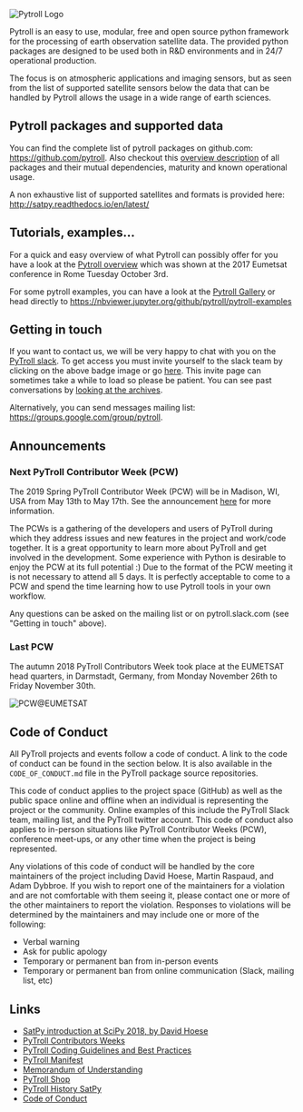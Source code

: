![Pytroll Logo](https://raw.githubusercontent.com/pytroll/pytroll/master/web/source/images/pytroll_dark_small.png)

Pytroll is an easy to use, modular, free and open source python framework for the processing of earth observation satellite data. The provided python packages are designed to be used both in R&D environments and in 24/7 operational production.

The focus is on atmospheric applications and imaging sensors, but as seen from the list of supported satellite sensors below the data that can be handled by Pytroll allows the usage in a wide range of earth sciences.

## Pytroll packages and supported data

You can find the complete list of pytroll packages on github.com: <https://github.com/pytroll>.
Also checkout this [overview description](pytroll_packages_overview.md) of all packages and their mutual 
dependencies, maturity and known operational usage.

A non exhaustive list of supported satellites and formats is provided here: <http://satpy.readthedocs.io/en/latest/>

## Tutorials, examples...

For a quick and easy overview of what Pytroll can possibly offer for you have a look at the [Pytroll overview](https://docs.google.com/presentation/d/10QSq6H0QL4WruEiY-1TU4Rk-f05QzZOZ1UoD9adx9ow/edit?usp=sharing) which was shown at the 2017 Eumetsat conference in Rome Tuesday October 3rd.

For some pytroll examples, you can have a look at the [Pytroll Gallery](gallery.md) or head directly to <https://nbviewer.jupyter.org/github/pytroll/pytroll-examples>

## Getting in touch

<script async defer src="https://pytrollslackin.herokuapp.com/slackin.js"></script>

If you want to contact us, we will be very happy to chat with you on the [PyTroll slack](https://pytroll.slack.com).
To get access you must invite yourself to the slack team by clicking on the
above badge image or go [here](https://pytrollslackin.herokuapp.com/). This
invite page can sometimes take a while to load so please be patient.
You can see past conversations by
[looking at the archives](https://pytroll.slackarchive.io).

Alternatively, you can send messages mailing list: <https://groups.google.com/group/pytroll>.

## Announcements

### Next PyTroll Contributor Week (PCW)

The 2019 Spring PyTroll Contributor Week (PCW) will be in Madison, WI, USA from May 13th to May 17th. See
the announcement [here](https://go.wisc.edu/ty79a6) for more information.

The PCWs is a gathering of the developers and users of PyTroll during which they address issues and new features in 
the project and work/code together. It is a great opportunity to learn more about PyTroll and get involved in 
the development. Some experience with Python is desirable to enjoy the PCW at its full potential :) Due to the format
of the PCW meeting it is not necessary to attend all 5 days. It is perfectly acceptable to come to a PCW and spend
the time learning how to use Pytroll tools in your own workflow.

Any questions can be asked on the mailing list or on pytroll.slack.com (see "Getting in touch" above).

### Last PCW

The autumn 2018 PyTroll Contributors Week took place at the EUMETSAT head quarters, in Darmstadt, Germany, 
from Monday November 26th to Friday November 30th.

![PCW@EUMETSAT](https://github.com/pytroll/pytroll.github.io/raw/master/IMG_1916.jpeg)

## Code of Conduct

All PyTroll projects and events follow a code of conduct. A link to the code
of conduct can be found in the section below. It is also available in the
``CODE_OF_CONDUCT.md`` file in the PyTroll package source repositories.

This code of conduct applies to the
project space (GitHub) as well as the public space online and offline when
an individual is representing the project or the community. Online examples
of this include the PyTroll Slack team, mailing list, and the PyTroll twitter
account. This code of conduct also applies to in-person situations like
PyTroll Contributor Weeks (PCW), conference meet-ups, or any other time when
the project is being represented.

Any violations of this code of conduct will be handled by the core maintainers
of the project including David Hoese, Martin Raspaud, and Adam Dybbroe.
If you wish to report one of the maintainers for a violation and are
not comfortable with them seeing it, please contact one or more of the other
maintainers to report the violation. Responses to violations will be
determined by the maintainers and may include one or more of the following:

- Verbal warning
- Ask for public apology
- Temporary or permanent ban from in-person events
- Temporary or permanent ban from online communication (Slack, mailing list, etc)

## Links

- [SatPy introduction at SciPy 2018, by David Hoese](https://www.youtube.com/watch?v=G-fz8L9xHIs)
- [PyTroll Contributors Weeks](workshops.md)
- [PyTroll Coding Guidelines and Best Practices](guidelines.md)
- [PyTroll Manifest](manifest.md)
- [Memorandum of Understanding](pytroll_mou_20170222.pdf)
- [PyTroll Shop](http://pytroll.spreadshirt.net/)
- [PyTroll History SatPy](https://youtu.be/eBQi2G_fqXQ)
- [Code of Conduct](CODE_OF_CONDUCT.md)

